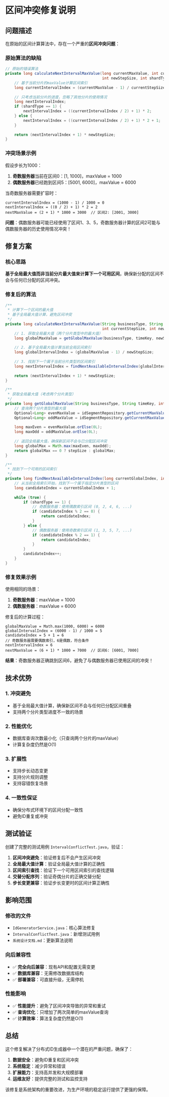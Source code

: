 # 区间冲突修复说明

## 问题描述

在原始的区间计算算法中，存在一个严重的**区间冲突问题**：

### 原始算法的缺陷

```java
// 原始的错误算法
private long calculateNextIntervalMaxValue(long currentMaxValue, int currentStepSize, 
                                           int newStepSize, int shardType) {
    // 基于当前分片的maxValue计算区间索引
    long currentIntervalIndex = (currentMaxValue - 1) / currentStepSize;
    
    // 只考虑当前分片的进度，忽略了其他分片的使用情况
    long nextIntervalIndex;
    if (shardType == 1) {
        nextIntervalIndex = ((currentIntervalIndex / 2) + 1) * 2;
    } else {
        nextIntervalIndex = ((currentIntervalIndex / 2) + 1) * 2 + 1;
    }
    
    return (nextIntervalIndex + 1) * newStepSize;
}
```

### 冲突场景示例

假设步长为1000：

1. **奇数服务器**当前在区间0：[1, 1000]，maxValue = 1000
2. **偶数服务器**已经跑到区间5：[5001, 6000]，maxValue = 6000

当奇数服务器需要扩容时：
```
currentIntervalIndex = (1000 - 1) / 1000 = 0
nextIntervalIndex = ((0 / 2) + 1) * 2 = 2
nextMaxValue = (2 + 1) * 1000 = 3000  // 区间2: [2001, 3000]
```

**问题**：偶数服务器可能已经使用了区间1、3、5，奇数服务器计算的区间2可能与偶数服务器的历史使用情况冲突！

## 修复方案

### 核心思路

**基于全局最大值而非当前分片最大值来计算下一个可用区间**，确保新分配的区间不会与任何已分配的区间冲突。

### 修复后的算法

```java
/**
 * 计算下一个区间的最大值
 * 基于全局最大值计算，避免区间冲突
 */
private long calculateNextIntervalMaxValue(String businessType, String timeKey,
                                           int currentStepSize, int newStepSize, int shardType) {
    // 1. 获取全局最大值（两个分片类型中的最大值）
    long globalMaxValue = getGlobalMaxValue(businessType, timeKey, newStepSize);
    
    // 2. 基于全局最大值计算当前全局区间索引
    long globalIntervalIndex = (globalMaxValue - 1) / newStepSize;
    
    // 3. 找到下一个属于当前分片类型的区间索引
    long nextIntervalIndex = findNextAvailableIntervalIndex(globalIntervalIndex, shardType);
    
    return (nextIntervalIndex + 1) * newStepSize;
}

/**
 * 获取全局最大值（考虑两个分片类型）
 */
private long getGlobalMaxValue(String businessType, String timeKey, int stepSize) {
    // 查询两个分片类型的最大值
    Optional<Long> evenMaxValue = idSegmentRepository.getCurrentMaxValue(businessType, timeKey, 0);
    Optional<Long> oddMaxValue = idSegmentRepository.getCurrentMaxValue(businessType, timeKey, 1);
    
    long maxEven = evenMaxValue.orElse(0L);
    long maxOdd = oddMaxValue.orElse(0L);
    
    // 返回全局最大值，确保新区间不会与已分配区间冲突
    long globalMax = Math.max(maxEven, maxOdd);
    return globalMax == 0 ? stepSize : globalMax;
}

/**
 * 找到下一个可用的区间索引
 */
private long findNextAvailableIntervalIndex(long currentGlobalIndex, int shardType) {
    // 从当前全局索引开始，找到下一个属于指定分片类型的区间
    long candidateIndex = currentGlobalIndex + 1;
    
    while (true) {
        if (shardType == 1) {
            // 奇数服务器：使用偶数索引区间 (0, 2, 4, 6, ...)
            if (candidateIndex % 2 == 0) {
                return candidateIndex;
            }
        } else {
            // 偶数服务器：使用奇数索引区间 (1, 3, 5, 7, ...)
            if (candidateIndex % 2 == 1) {
                return candidateIndex;
            }
        }
        candidateIndex++;
    }
}
```

### 修复效果示例

使用相同的场景：
1. **奇数服务器**：maxValue = 1000
2. **偶数服务器**：maxValue = 6000

修复后的计算过程：
```
globalMaxValue = Math.max(1000, 6000) = 6000
globalIntervalIndex = (6000 - 1) / 1000 = 5
candidateIndex = 5 + 1 = 6
// 奇数服务器需要偶数索引，6是偶数，符合条件
nextIntervalIndex = 6
nextMaxValue = (6 + 1) * 1000 = 7000  // 区间6: [6001, 7000]
```

**结果**：奇数服务器正确跳到区间6，避免了与偶数服务器已使用区间的冲突！

## 技术优势

### 1. **冲突避免**
- 基于全局最大值计算，确保新区间不会与任何已分配区间重叠
- 支持两个分片类型进度不一致的场景

### 2. **性能优化**
- 数据库查询次数最小化（只查询两个分片的maxValue）
- 计算复杂度仍然是O(1)

### 3. **扩展性**
- 支持步长动态变更
- 支持分片规则调整
- 支持容错恢复场景

### 4. **一致性保证**
- 确保分布式环境下的区间分配一致性
- 避免ID重复或冲突

## 测试验证

创建了完整的测试用例 `IntervalConflictTest.java`，验证：

1. **区间冲突避免**：验证修复后不会产生区间冲突
2. **全局最大值计算**：验证全局最大值计算的正确性
3. **区间索引查找**：验证下一个可用区间索引的查找逻辑
4. **交替分配序列**：验证奇偶分片的正确交替分配
5. **步长变更兼容**：验证步长变更时的区间计算正确性

## 影响范围

### 修改的文件
- `IdGeneratorService.java`：核心算法修复
- `IntervalConflictTest.java`：新增测试用例
- `系统设计文档.md`：更新算法说明

### 向后兼容性
- ✅ **完全向后兼容**：现有API和配置无需变更
- ✅ **数据库兼容**：无需修改数据库结构
- ✅ **部署兼容**：可直接升级，无需停机

### 性能影响
- ✅ **性能提升**：避免了区间冲突导致的异常和重试
- ✅ **查询优化**：只增加了两次简单的maxValue查询
- ✅ **计算效率**：算法复杂度仍然是O(1)

## 总结

这个修复解决了分布式ID生成器中一个潜在的严重问题，确保了：

1. **数据安全**：避免ID重复和区间冲突
2. **系统稳定**：减少异常和错误
3. **扩展能力**：支持高并发和大规模部署
4. **运维友好**：提供完整的测试和监控支持

该修复是系统架构的重要改进，为生产环境的稳定运行提供了更强的保障。